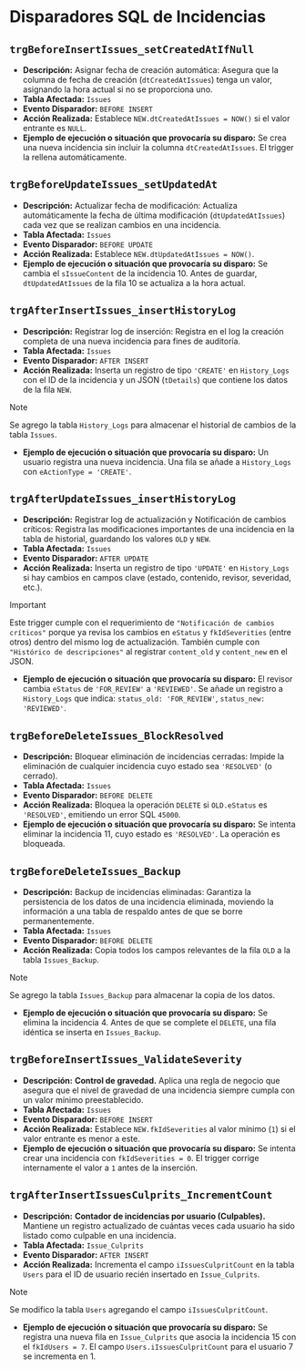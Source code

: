 # Disparadores SQL de Incidencias

## `trgBeforeInsertIssues_setCreatedAtIfNull`

- **Descripción:** Asignar fecha de creación automática: Asegura que la columna de fecha de creación (`dtCreatedAtIssues`) tenga un valor, asignando la hora actual si no se proporciona uno.
- **Tabla Afectada:** `Issues`
- **Evento Disparador:** `BEFORE INSERT`
- **Acción Realizada:** Establece `NEW.dtCreatedAtIssues = NOW()` si el valor entrante es `NULL`.
- **Ejemplo de ejecución o situación que provocaría su disparo:**
  Se crea una nueva incidencia sin incluir la columna `dtCreatedAtIssues`. El trigger la rellena automáticamente.

## `trgBeforeUpdateIssues_setUpdatedAt`

- **Descripción:** Actualizar fecha de modificación: Actualiza automáticamente la fecha de última modificación (`dtUpdatedAtIssues`) cada vez que se realizan cambios en una incidencia.
- **Tabla Afectada:** `Issues`
- **Evento Disparador:** `BEFORE UPDATE`
- **Acción Realizada:** Establece `NEW.dtUpdatedAtIssues = NOW()`.
- **Ejemplo de ejecución o situación que provocaría su disparo:**
  Se cambia el `sIssueContent` de la incidencia 10. Antes de guardar, `dtUpdatedAtIssues` de la fila 10 se actualiza a la hora actual.

## `trgAfterInsertIssues_insertHistoryLog`

- **Descripción:** Registrar log de inserción: Registra en el log la creación completa de una nueva incidencia para fines de auditoría.
- **Tabla Afectada:** `Issues`
- **Evento Disparador:** `AFTER INSERT`
- **Acción Realizada:** Inserta un registro de tipo `'CREATE'` en `History_Logs` con el ID de la incidencia y un JSON (`tDetails`) que contiene los datos de la fila `NEW`.

> [!NOTE]
> Se agrego la tabla `History_Logs` para almacenar el historial de cambios de la tabla `Issues`.

- **Ejemplo de ejecución o situación que provocaría su disparo:**
  Un usuario registra una nueva incidencia. Una fila se añade a `History_Logs` con `eActionType = 'CREATE'`.

## `trgAfterUpdateIssues_insertHistoryLog`

- **Descripción:** Registrar log de actualización y Notificación de cambios críticos: Registra las modificaciones importantes de una incidencia en la tabla de historial, guardando los valores `OLD` y `NEW`.
- **Tabla Afectada:** `Issues`
- **Evento Disparador:** `AFTER UPDATE`
- **Acción Realizada:** Inserta un registro de tipo `'UPDATE'` en `History_Logs` si hay cambios en campos clave (estado, contenido, revisor, severidad, etc.).

> [!IMPORTANT]
> Este trigger cumple con el requerimiento de `"Notificación de cambios críticos"` porque ya revisa los cambios en `eStatus` y `fkIdSeverities` (entre otros) dentro del mismo log de actualización. También cumple con `"Histórico de descripciones"` al registrar `content_old` y `content_new` en el JSON.

- **Ejemplo de ejecución o situación que provocaría su disparo:**
  El revisor cambia `eStatus` de `'FOR_REVIEW'` a `'REVIEWED'`. Se añade un registro a `History_Logs` que indica: `status_old: 'FOR_REVIEW'`, `status_new: 'REVIEWED'`.

## `trgBeforeDeleteIssues_BlockResolved`

- **Descripción:** Bloquear eliminación de incidencias cerradas: Impide la eliminación de cualquier incidencia cuyo estado sea `'RESOLVED'` (o cerrado).
- **Tabla Afectada:** `Issues`
- **Evento Disparador:** `BEFORE DELETE`
- **Acción Realizada:** Bloquea la operación `DELETE` si `OLD.eStatus` es `'RESOLVED'`, emitiendo un error SQL `45000`.
- **Ejemplo de ejecución o situación que provocaría su disparo:**
  Se intenta eliminar la incidencia 11, cuyo estado es `'RESOLVED'`. La operación es bloqueada.

## `trgBeforeDeleteIssues_Backup`

- **Descripción:** Backup de incidencias eliminadas: Garantiza la persistencia de los datos de una incidencia eliminada, moviendo la información a una tabla de respaldo antes de que se borre permanentemente.
- **Tabla Afectada:** `Issues`
- **Evento Disparador:** `BEFORE DELETE`
- **Acción Realizada:** Copia todos los campos relevantes de la fila `OLD` a la tabla `Issues_Backup`.

> [!NOTE]
> Se agrego la tabla `Issues_Backup` para almacenar la copia de los datos.

- **Ejemplo de ejecución o situación que provocaría su disparo:**
  Se elimina la incidencia 4. Antes de que se complete el `DELETE`, una fila idéntica se inserta en `Issues_Backup`.

## `trgBeforeInsertIssues_ValidateSeverity`

- **Descripción:**
  **Control de gravedad.** Aplica una regla de negocio que asegura que el nivel de gravedad de una incidencia siempre cumpla con un valor mínimo preestablecido.
- **Tabla Afectada:** `Issues`
- **Evento Disparador:** `BEFORE INSERT`
- **Acción Realizada:** Establece `NEW.fkIdSeverities` al valor mínimo (`1`) si el valor entrante es menor a este.
- **Ejemplo de ejecución o situación que provocaría su disparo:**
  Se intenta crear una incidencia con `fkIdSeverities = 0`. El trigger corrige internamente el valor a `1` antes de la inserción.

## `trgAfterInsertIssuesCulprits_IncrementCount`

- **Descripción:**
  **Contador de incidencias por usuario (Culpables).** Mantiene un registro actualizado de cuántas veces cada usuario ha sido listado como culpable en una incidencia.
- **Tabla Afectada:** `Issue_Culprits`
- **Evento Disparador:** `AFTER INSERT`
- **Acción Realizada:** Incrementa el campo `iIssuesCulpritCount` en la tabla `Users` para el ID de usuario recién insertado en `Issue_Culprits`.

> [!NOTE]
> Se modifico la tabla `Users` agregando el campo `iIssuesCulpritCount`.

- **Ejemplo de ejecución o situación que provocaría su disparo:**
  Se registra una nueva fila en `Issue_Culprits` que asocia la incidencia 15 con el `fkIdUsers = 7`. El campo `Users.iIssuesCulpritCount` para el usuario 7 se incrementa en 1.
